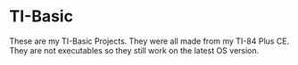 ﻿ # TI-Basic
 These are my TI-Basic Projects. They were all made from my TI-84 Plus CE. They are not executables so they still work on the latest OS version.